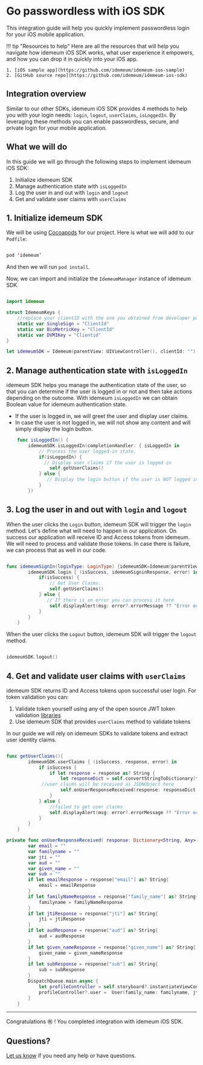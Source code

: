 # Go passwordless with iOS SDK

This integration guide will help you quickly implement passwordless login for your iOS mobile application. 

!!! tip "Resources to help"
	Here are all the resources that will help you navigate how idemeum iOS SDK works, what user experience it empowers, and how you can drop it in quickly into your iOS app.  
	
	1. [iOS sample app](https://github.com/idemeum/idemeum-ios-sample)
	2. [GitHub source repo](https://github.com/idemeum/idemeum-ios-sdk)
	
## Integration overview

Similar to our other SDKs, idemeum iOS SDK provides 4 methods to help you with your login needs: `login`, `logout`, `userClaims`, `isLoggedIn`. By leveraging these methods you can enable passwordless, secure, and private login for your mobile application.

## What we will do

In this guide we will go through the following steps to implement idemeum iOS SDK:

1.	Initialize idemeum SDK
2.	Manage authentication state with `isLoggedIn`
3.	Log the user in and out with `login` and `logout`
4.	Get and validate user claims with `userClaims`

## 1. Initialize idemeum SDK

We will be using [Cocoapods](https://cocoapods.org/) for our project. Here is what we will add to our `Podfile`:

```swift

pod 'idemeum’

```

And then we will run `pod install`. 

Now, we can import and initialize the `IdemeumManager` instance of idemeum SDK.

```swift 

import idemeum

struct IdemeumKeys {
	//replace your clientID with the one you obtained from developer portal
	static var SingleSign = "ClientId"
    static var BioMetricKey = "ClientId"
    static var DVMIKey = "Clientid"
}

let idemeumSDK = Idemeum(parentView: UIViewController(), clientId: "")

```

## 2. Manage authentication state with `isLoggedIn`

idemeum SDK helps you manage the authentication state of the user, so that you can determine if the user is logged in or not and then take actions depending on the outcome. With idemeum `isLoggedIn` we can obtain Boolean value for idemeum authentication state. 

* If the user is logged in, we will greet the user and display user claims.
* In case the user is not logged in, we will not show any content and will simply display the login button.

```swift
    func isLoggedIn() {
        idemeumSDK.isLoggedIn(completionHandler: { isLoggedIn in
   		  	// Process the user logged-in state.
            if(isLoggedIn) {
	  		  // Display user claims if the user is logged in
                self.getUserClaims()
            } else {
 			   // Display the login button if the user is NOT logged in
            }
        })

```

## 3. Log the user in and out with `login` and `logout`

When the user clicks the `Login` button, idemeum SDK will trigger the `login` method. Let's define what will need to happen in our application. On success our application will receive ID and Access tokens from idemeum. We will need to process and validate those tokens. In case there is failure, we can process that as well in our code.

```swift

func idemeumSignIn(loginType: LoginType) {idemeumSDK=Idemeum(parentView:self,clientId:LoginMedium(type:loginType).key)
        idemeumSDK.login { (isSuccess, idemeumSigninResponse, error) in
            if(isSuccess) {
                // Get User Claims.
                self.getUserClaims()
            } else {
               // If there is an error you can process it here
                self.displayAlert(msg: error?.errorMessage ?? "Error occured.Pls tryagain")
            }
        }
    }

```

When the user clicks the `Logout` button, idemeum SDK will trigger the `logout` method.

```swift

idemeumSDK.logout()

```

## 4. Get and validate user claims with `userClaims`

idemeum SDK returns ID and Access tokens upon successful user login. For token validation you can:

1.	Validate token yourself using any of the open source JWT token validation [libraries](https://jwt.io)
2.	Use idemeum SDK that provides `userClaims` method to validate tokens

In our guide we will rely on idemeum SDKs to validate tokens and extract user identity claims. 

```swift

func getUserClaims(){
        idemeumSDK.userClaims { (isSuccess, response, error) in
            if isSuccess {
                if let response = response as? String {
                    let responseDict = self.convertStringToDictionary(text: response as String)
	         //user claims will be received as JSONObject here
                    self.onUserResponseReceived(response: responseDict!)
                }
            } else {
                //failed to get user claims
                self.displayAlert(msg: error?.errorMessage ?? "Error occured..Pls try again")
            }
        }
    }

private func onUserResponseReceived( response: Dictionary<String, Any>){
        var email = ""
        var familyname = ""
        var jti = ""
        var aud = ""
        var given_name = ""
        var sub = ""
        if let emailResponse = response["email"] as? String{
            email = emailResponse
        }
        if let familyNameResponse = response["family_name"] as? String{
            familyname = familyNameResponse
        }
        if let jtiResponse = response["jti"] as? String{
            jti = jtiResponse
        }
        if let audResponse = response["aud"] as? String{
            aud = audResponse
        }
        if let given_nameResponse = response["given_name"] as? String{
            given_name = given_nameResponse
        }
        if let subResponse = response["sub"] as? String{
            sub = subResponse
        }
        DispatchQueue.main.async {
            let profileController = self.storyboard?.instantiateViewController(identifier:"ProfileViewController") as? ProfileViewController
            profileController?.user =  User(family_name: familyname, jti: jti, aud: aud, email: email, given_name: given_name, sub: sub)           self.navigationController?.pushViewController(profileController!,animated:true)
        }
    }


```

<hr>

Congratulations :congratulations: ! You completed integration with idemeum iOS SDK. 

## Questions?

[Let us know](/gethelp/) if you need any help or have questions.
 